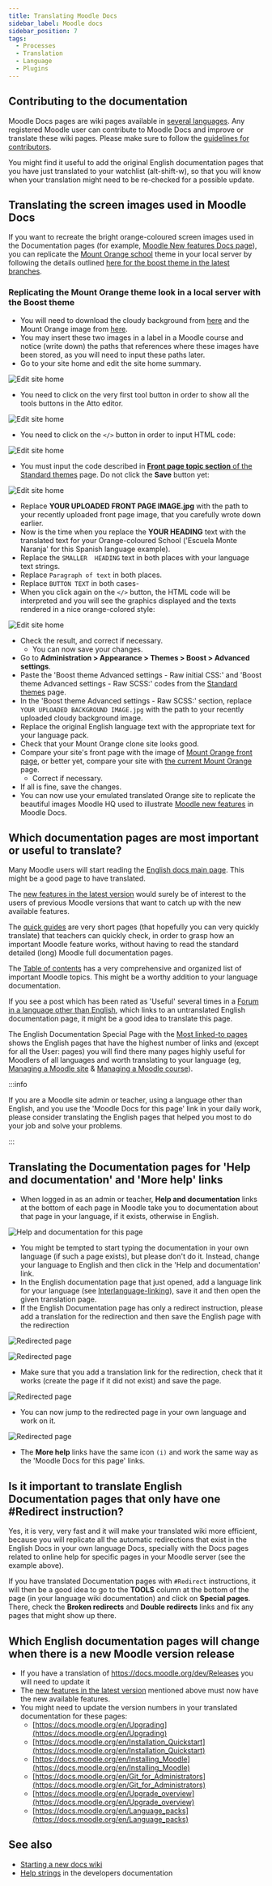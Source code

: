 ```yaml
---
title: Translating Moodle Docs
sidebar_label: Moodle docs
sidebar_position: 7
tags:
  - Processes
  - Translation
  - Language
  - Plugins
---
```


## Contributing to the documentation

Moodle Docs pages are wiki pages available in [several languages](https://docs.moodle.org/overview/). Any registered Moodle user can contribute to Moodle Docs and improve or translate these wiki pages. Please make sure to follow the [guidelines for contributors](http://docs.moodle.org/en/Guidelines_for_Contributors).

You might find it useful to add the original English documentation pages that you have just translated to your watchlist (alt-shift-w), so that you will know when your translation might need to be re-checked for a possible update.

## Translating the screen images used in Moodle Docs

If you want to recreate the bright orange-coloured screen images used in the Documentation pages (for example, [Moodle New features Docs page](https://docs.moodle.org/en/New_features)), you can replicate the [Mount Orange school](https://school.moodledemo.net/) theme in your local server by following the details outlined [here for the boost theme in the latest branches](https://docs.moodle.org/en/Standard_themes#Example_of_a_customised_Boost_theme).

<!-- cspell:ignore Escuela Naranja -->
### Replicating the Mount Orange theme look in a local server with the Boost theme

- You will need to download the cloudy background from [here](https://docs.moodle.org/en/File:bg6.png) and the Mount Orange image from [here](https://docs.moodle.org/30/en/File:Mount_Orange_Front_page_image.jpg).
- You may insert these two images in a label in a Moodle course and notice (write down) the paths that references where these images have been stored, as you will need to input these paths later.
- Go to your site home and edit the site home summary.

![Edit site home](./_files/schooldemo_sitehome_1.png)

- You need to click on the very first tool button in order to show all the tools buttons in the Atto editor.

![Edit site home](./_files/schooldemo_sitehome_2.png)

- You need to click on the `</>` button in order to input HTML code:

![Edit site home](./_files/schooldemo_sitehome_3.png)

- You must input the code described in [**Front page topic section** of the Standard themes](https://docs.moodle.org/en/Standard_themes#Example_of_a_customised_Boost_theme) page. Do not click the **Save** button yet:

![Edit site home](./_files/schooldemo_sitehome_4.png)

- Replace **YOUR UPLOADED FRONT PAGE IMAGE.jpg** with the path to your recently uploaded front page image, that you carefully wrote down earlier.
- Now is the time when you replace the **YOUR HEADING** text with the translated text for your Orange-coloured School ('Escuela Monte Naranja' for this Spanish language example).
- Replace the `SMALLER  HEADING` text in both places with your language text strings.
- Replace `Paragraph of text` in both places.
- Replace `BUTTON TEXT` in both cases-
- When you click again on the `</>` button, the HTML code will be interpreted and you will see the graphics displayed and the texts rendered in a nice orange-colored style:

![Edit site home](./_files/schooldemo_sitehome_5.png)

- Check the result, and correct if necessary.
  - You can now save your changes.
- Go to **Administration > Appearance > Themes > Boost > Advanced settings**.
- Paste the 'Boost theme Advanced settings - Raw initial CSS:' and 'Boost theme Advanced settings - Raw SCSS:' codes from the [Standard themes](https://docs.moodle.org/en/Standard_themes#Example_of_a_customised_Boost_theme) page.
- In the 'Boost theme Advanced settings - Raw SCSS:' section, replace `YOUR UPLOADED BACKGROUND IMAGE.jpg` with the path to your recently uploaded cloudy background image.
- Replace the original English language text with the appropriate text for your language pack.
- Check that your Mount Orange clone site looks good.
- Compare your site's front page with the image of [Mount Orange front page](https://docs.moodle.org/en/File:MountOrangeFrontPage.png), or better yet, compare your site with [the current Mount Orange](https://school.moodledemo.net/) page.
  - Correct if necessary.
- If all is fine, save the changes.
- You can now use your emulated translated Orange site to replicate the beautiful images Moodle HQ used to illustrate [Moodle new features](https://docs.moodle.org/en/New_features) in Moodle Docs.

## Which documentation pages are most important or useful to translate?

Many Moodle users will start reading the [English docs main page](http://docs.moodle.org/en/Main_Page). This might be a good page to have translated.

The [new features in the latest version](http://docs.moodle.org/en/New_features) would surely be of interest to the users of previous Moodle versions that want to catch up with the new available features.

The [quick guides](http://docs.moodle.org/en/Category:Quick_guide) are very short pages (that hopefully you can very quickly translate) that teachers can quickly check, in order to grasp how an important Moodle feature works, without having to read the standard detailed (long) Moodle full documentation pages.

The [Table of contents](http://docs.moodle.org/en/Table_of_Contents) has a very comprehensive and organized list of important Moodle topics. This might be a worthy addition to your language documentation.

If you see a post which has been rated as 'Useful' several times in a [Forum in a language other than English](https://moodle.org/course/), which links to an untranslated English documentation page, it might be a good idea to translate this page.

The English Documentation Special Page with the [Most linked-to pages](https://docs.moodle.org/30/en/index.php?title=Special:MostLinkedPages&limit=100&offset=0) shows the English pages that have the highest number of links and (except for all the User: pages) you will find there many pages highly useful for Moodlers of all languages and worth translating to your language (eg, [Managing a Moodle site](https://docs.moodle.org/en/Managing_a_Moodle_site) & [Managing a Moodle course](https://docs.moodle.org/en/Managing_a_Moodle_course)).

:::info

If you are a Moodle site admin or teacher, using a language other than English, and you use the 'Moodle Docs for this page' link in your daily work, please consider translating the English pages that helped you most to do your job and solve your problems.

:::

## Translating the Documentation pages for 'Help and documentation' and 'More help' links

- When logged in as an admin or teacher, **Help and documentation** links at the bottom of each page in Moodle take you to documentation about that page in your language, if it exists, otherwise in English.

![Help and documentation for this page](./_files/helpanddoc.png)

- You might be tempted to start typing the documentation in your own language (if such a page exists), but please don't do it. Instead, change your language to English and then click in the 'Help and documentation' link.
- In the English documentation page that just opened, add a language link for your language (see [Interlanguage-linking](https://docs.moodle.org/dev/Starting_a_new_docs_wiki)), save it and then open the given translation page.
- If the English Documentation page has only a redirect instruction, please add a translation for the redirection and then save the English page with the redirection

![Redirected page](./_files/redirected_page.png)

![Redirected page](./_files/redirected_page_in_English.png)

- Make sure that you add a translation link for the redirection, check that it works (create the page if it did not exist) and save the page.

![Redirected page](./_files/redirected_page_in_English_with_Spanish_translation_link.png)

- You can now jump to the redirected page in your own language and work on it.

![Redirected page](./_files/redirected_page_in_Spanish.png)

- The **More help** links have the same icon `(i)` and work the same way as the 'Moodle Docs for this page' links.

## Is it important to translate English Documentation pages that only have one #Redirect instruction?

Yes, it is very, very fast and it will make your translated wiki more efficient, because you will replicate all the automatic redirections that exist in the English Docs in your own language Docs, specially with the Docs pages related to online help for specific pages in your Moodle server (see the example above).

If you have translated Documentation pages with `#Redirect` instructions, it will then be a good idea to go to the **TOOLS** column at the bottom of the page (in your language wiki documentation) and click on **Special pages**. There, check the **Broken redirects** and **Double redirects** links and fix any pages that might show up there.

## Which English documentation pages will change when there is a new Moodle version release

- If you have a translation of https://docs.moodle.org/dev/Releases you will need to update it
- The [new features in the latest version](http://docs.moodle.org/en/New_features) mentioned above must now have the new available features.
- You might need to update the version numbers in your translated documentation for these pages:
  - [https://docs.moodle.org/en/Upgrading](https://docs.moodle.org/en/Upgrading)
  - [https://docs.moodle.org/en/Installation_Quickstart](https://docs.moodle.org/en/Installation_Quickstart)
  - [https://docs.moodle.org/en/Installing_Moodle](https://docs.moodle.org/en/Installing_Moodle)
  - [https://docs.moodle.org/en/Git_for_Administrators](https://docs.moodle.org/en/Git_for_Administrators)
  - [https://docs.moodle.org/en/Upgrade_overview](https://docs.moodle.org/en/Upgrade_overview)
  - [https://docs.moodle.org/en/Language_packs](https://docs.moodle.org/en/Language_packs)

## See also

- [Starting a new docs wiki](https://docs.moodle.org/dev/Starting_a_new_docs_wiki)
- [Help strings](https://docs.moodle.org/dev/Help_strings) in the developers documentation
